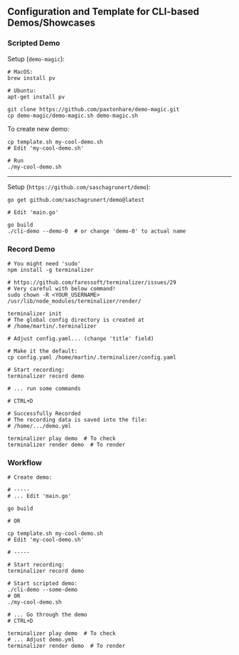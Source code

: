 ## Configuration and Template for CLI-based Demos/Showcases

### Scripted Demo

Setup (`demo-magic`):

```shell
# MacOS:
brew install pv

# Ubuntu:
apt-get install pv

git clone https://github.com/paxtonhare/demo-magic.git
cp demo-magic/demo-magic.sh demo-magic.sh
```

To create new demo:

```shell
cp template.sh my-cool-demo.sh
# Edit 'my-cool-demo.sh'

# Run
./my-cool-demo.sh
```

---

Setup (`https://github.com/saschagrunert/demo`):

```shell
go get github.com/saschagrunert/demo@latest

# Edit 'main.go'

go build
./cli-demo --demo-0  # or change 'demo-0' to actual name
```

### Record Demo

```shell
# You might need 'sudo'
npm install -g terminalizer

# https://github.com/faressoft/terminalizer/issues/29
# Very careful with below command!
sudo chown -R <YOUR_USERNAME> /usr/lib/node_modules/terminalizer/render/

terminalizer init
# The global config directory is created at
# /home/martin/.terminalizer

# Adjust config.yaml... (change 'title' field)

# Make it the default:
cp config.yaml /home/martin/.terminalizer/config.yaml

# Start recording:
terminalizer record demo

# ... run some commands

# CTRL+D

# Successfully Recorded
# The recording data is saved into the file:
# /home/.../demo.yml

terminalizer play demo  # To check
terminalizer render demo  # To render
```

### Workflow

```shell
# Create demo:

# -----
# ... Edit 'main.go'

go build

# OR

cp template.sh my-cool-demo.sh
# Edit 'my-cool-demo.sh'

# -----

# Start recording:
terminalizer record demo

# Start scripted demo:
./cli-demo --some-demo
# OR
./my-cool-demo.sh

# ... Go through the demo
# CTRL+D

terminalizer play demo  # To check
# ... Adjust demo.yml
terminalizer render demo  # To render
```

